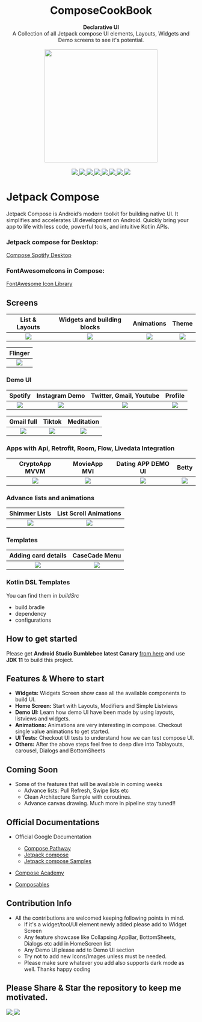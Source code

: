 <h1 align="center">ComposeCookBook</h1>

<div align="center">
  <strong>Declarative UI</strong>
</div>
<div align="center">
  A Collection of all Jetpack compose UI elements, Layouts, Widgets and Demo screens to see it's potential.
</div>
<br />
<div align="center">
 <img src = "https://github.com/Gurupreet/ComposeCookBook/blob/master/screens/composelogo.png" width = "300px"/>
</div>

<br />

<div align="center">

<a href="https://github.com/Gurupreet/ComposeCookBook/releases/download/latest-master/app-debug.apk" >
      <img src = "https://img.shields.io/badge/Master-Master?color=7885FF&label=Sample%20App&logo=android&style=for-the-badge" />
    </a>
    <a href = "https://developer.android.com/jetpack/androidx/versions/all-channel#december_16_2020">
      <img src = "https://img.shields.io/badge/Jetpack%20Compose-1.0.1-brightgreen" />
    </a>
  <a href = "https://github.com/Gurupreet/ComposeCookBook/actions/workflows/android.yml">
      <img src = "https://github.com/Gurupreet/ComposeCookBook/actions/workflows/android.yml/badge.svg" />
  </a>
  <a href = "https://github.com/Gurupreet/ComposeCookBook/network/">
    <img src = "https://img.shields.io/github/forks/Gurupreet/ComposeCookBook" />
  </a>
  <a href = "https://github.com/Gurupreet/ComposeCookBook/stargazers">
     <img src = "https://img.shields.io/github/stars/Gurupreet/ComposeCookBook" />
  </a>
  <a href = "https://github.com/Gurupreet/ComposeCookBook/issues">
     <img src = "https://img.shields.io/github/issues/Gurupreet/ComposeCookBook" />
  </a>  
    <a href = "https://github.com/Gurupreet/ComposeCookBook/blob/master/LICENSE">
     <img src = "https://img.shields.io/github/license/Gurupreet/ComposeCookBook" />
  </a> 
  <a href = "https://twitter.com/_gurupreet">
     <img src = "https://img.shields.io/twitter/url?label=follow&style=social&url=https%3A%2F%2Ftwitter.com%2F_gurupreet" />
  </a>
</div>

# Jetpack Compose
Jetpack Compose is Android’s modern toolkit for building native UI. It simplifies and accelerates UI development on Android. Quickly bring your app to life with less code, powerful tools, and intuitive Kotlin APIs.

### Jetpack compose for Desktop:
[Compose Spotify Desktop](https://github.com/Gurupreet/ComposeSpotifyDesktop)
### FontAwesomeIcons in Compose:
[FontAwesome Icon Library ](https://github.com/Gurupreet/FontAwesomeCompose)

## Screens
List & Layouts             |  Widgets and building blocks| Animations | Theme
:-------------------------:|:-------------------------: | :-------------------------: | :-------------------------:
![](https://media.giphy.com/media/WOlo2cTDdjGkgdAJQK/giphy.gif)  |  ![](https://media.giphy.com/media/RkEyxCn43aX1MoIdcx/giphy.gif) | ![](https://media.giphy.com/media/pZfwwwOlKQtiyJFPr2/giphy.gif) | ![](https://media.giphy.com/media/kPt0nCCWAcahhJsJh6/giphy.gif)

Flinger                    |   
:-------------------------:|
![](https://media.giphy.com/media/OLa80kZcBXLEZlKiFY/giphy.gif) | 

### Demo UI
Spotify             |  Instagram Demo | Twitter, Gmail, Youtube                       | Profile
:-------------------------:|:-------------------------: | :-------------------------: | :-------------------------:
![](https://media.giphy.com/media/IddlpOpdboqJwdhxMS/giphy.gif)  |  ![](https://media.giphy.com/media/XSh4SKvAgr6Moj3SDH/giphy.gif) | ![](https://media.giphy.com/media/sEe1vREivaK7ieMPYj/giphy.gif) | ![](https://media.giphy.com/media/n3UTF9SzLpBGneFyj3/giphy.gif)

Gmail full             |  Tiktok             |  Meditation
:-------------------------:|:-------------------------:|:-------------------------:
![](https://media.giphy.com/media/hrOVD7rbST5shclGkQ/giphy.gif)  |  ![](https://media.giphy.com/media/cimocpJnmSBeJIPxu2/giphy.gif)  |  ![](https://media.giphy.com/media/4ijPfCItGfgdGJmTfA/giphy.gif)

### Apps with Api, Retrofit, Room, Flow, Livedata Integration
CryptoApp MVVM             |  MovieApp MVI              | Dating APP DEMO UI         | Betty
:-------------------------:|:-------------------------: | :-------------------------:|:-------------------------:
![](https://media.giphy.com/media/OtJXUCh2ITINfKuTc0/giphy.gif)  |  ![](https://media.giphy.com/media/BfHMR2EMJkzB1agvpk/giphy.gif) | ![](https://media.giphy.com/media/tVXmwM2ryGlhCcf3Kl/giphy.gif) | ![](https://media.giphy.com/media/Ejeqq59zW3malZ88Si/giphy.gif)

### Advance lists and animations
Shimmer Lists             | List Scroll Animations
:-------------------------:|:-------------------------: 
![](https://media.giphy.com/media/VQof1yEEbEgcqgY7WW/giphy.gif)  |  ![](https://media.giphy.com/media/hhpnI1beJr6gRi4btK/giphy.gif)

### Templates
Adding card details        | CaseCade Menu
:-------------------------:| :-------------------------: 
![](https://user-images.githubusercontent.com/8813304/112016144-1e21ef00-8b35-11eb-8c33-362c8cbe6c0d.gif)  | ![](https://media.giphy.com/media/WoFe2OZ7kbW2KBkzFN/giphy.gif) 

### Kotlin DSL Templates
You can find them in *buildSrc*
- build.bradle
- dependency
- configurations

## How to get started
Please get **Android Studio Bumblebee latest Canary** [from here](https://developer.android.com/studio/preview/) and use **JDK 11** to build this project.

## Features & Where to start
- __Widgets:__ Widgets Screen show case all the available components to build UI.
- __Home Screen:__ Start with Layouts, Modifiers and Simple Listviews
- __Demo UI:__ Learn how demo UI have been made by using layouts, listviews and widgets.
- __Animations:__ Animations are very interesting in compose. Checkout single value animations to get started.
- __UI Tests:__ Checkout UI tests to understand how we can test compose UI.
- __Others:__ After the above steps feel free to deep dive into Tablayouts, carousel, Dialogs and BottomSheets


## Coming Soon
- Some of the features that will be available in coming weeks
  - Advance lists: Pull Refresh, Swipe lists etc
  - Clean Architecture Sample with coroutines.
  - Advance canvas drawing.
    Much more in pipeline stay tuned!!

## Official Documentations
- Official Google Documentation
  - [Compose Pathway](https://developer.android.com/courses/pathways/compose)
  - [Jetpack compose](https://developer.android.com/jetpack/compose)
  - [Jetpack compose Samples](https://github.com/android/compose-samples)

- [Compose Academy ](https://compose.academy/)
- [Composables](https://composables.com/)

## Contribution Info
- All the contributions are welcomed keeping following points in mind.
  - If it's a widget/tool/UI element newly added please add to Widget Screen
  - Any feature showcase like Collapsing AppBar, BottomSheets, Dialogs etc add in HomeScreen list
  - Any Demo UI please add to Demo UI section
  - Try not to add new Icons/Images unless must be needed.
  - Please make sure whatever you add also supports dark mode as well.
    Thanks happy coding


## Please Share & Star the repository to keep me motivated.
  <a href = "https://github.com/Gurupreet/ComposeCookBook/stargazers">
     <img src = "https://img.shields.io/github/stars/Gurupreet/ComposeCookBook" />
  </a>
  <a href = "https://twitter.com/_gurupreet">
     <img src = "https://img.shields.io/twitter/url?label=follow&style=social&url=https%3A%2F%2Ftwitter.com%2F_gurupreet" />
  </a>

